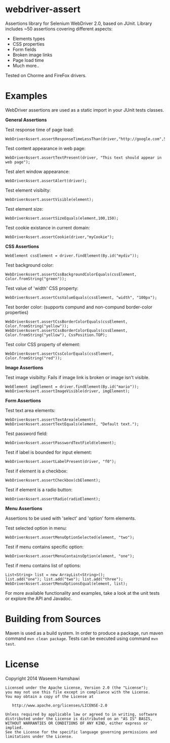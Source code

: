 webdriver-assert
================

Assertions library for Selenium WebDriver 2.0, based on JUnit.
Library includes ~50 assertions covering different aspects:
- Elements types
- CSS properties
- Form fields
- Broken image links
- Page load time
- Much more..

Tested on Chorme and FireFox drivers.

Examples
========

WebDriver assertions are used as a static import in your JUnit tests classes.

**General Assertions**

Test response time of page load:

	WebDriverAssert.assertResponseTimeLessThan(driver,"http://google.com",5000);

Test content appearance in web page:

	WebDriverAssert.assertTextPresent(driver, "This text should appear in web page");
	
Test alert window appearance:

	WebDriverAssert.assertAlert(driver);
	
Test element visibilty:

	WebDriverAssert.assertVisible(element);
	
Test element size:

	WebDriverAssert.assertSizeEquals(element,100,150);
	
Test cookie existance in current domain:

	WebDriverAssert.assertCookie(driver,"myCookie");
	
**CSS Assertions**

	WebElement cssElement = driver.findElement(By.id("mydiv"));

Test background color:

	WebDriverAssert.assertCssBackgroundColorEquals(cssElement, Color.fromString("green"));
	
Test value of 'width' CSS property:
	
	WebDriverAssert.assertCssValueEquals(cssElement, "width", "100px");
	
Test border color: (supports compund and non-compund border-color properties)
	
	WebDriverAssert.assertCssBorderColorEquals(cssElement, Color.fromString("yellow"));
	WebDriverAssert.assertCssBorderColorEquals(cssElement, Color.fromString("yellow"), CssPosition.TOP);
	
Test color CSS property of element:

	WebDriverAssert.assertCssColorEquals(cssElement, Color.fromString("red"));
	
**Image Assertions**
	
Test image visibilty: Fails if image link is broken or image isn't visible.	
	
	WebElement imgElement = driver.findElement(By.id("mario"));
	WebDriverAssert.assertImageVisible(driver, imgElement);
	

**Form Assertions**

Test text area elements:

	WebDriverAssert.assertTextArea(element);
	WebDriverAssert.assertTextEquals(element, "Default text.");

Test password field:

	WebDriverAssert.assertPasswordTextField(element);
	
Test if label is bounded for input element:

	WebDriverAssert.assertLabelPresent(driver, "f0");
	
Test if element is a checkbox:

	WebDriverAssert.assertCheckbox(cbElement);
	
Test if element is a radio button:

	WebDriverAssert.assertRadio(radioElement);
	
**Menu Assertions**

Assertions to be used with 'select' and 'option' form elements.

Test selected option in menu:

	WebDriverAssert.assertMenuOptionSelected(element, "two");

Test if menu contains specific option:

	WebDriverAssert.assertMenuContainsOption(element, "one");
	
Test if menu contains list of options:

	List<String> list = new ArrayList<String>();
	list.add("one"); list.add("two"); list.add("three");
	WebDriverAssert.assertMenuOptionsEqual(element, list);

For more available functionality and examples, take a look at the unit tests or explore the API and Javadoc.

Building from Sources
========

Maven is used as a build system.
In order to produce a package, run maven command `mvn clean package`.
Tests can be executed using command `mvn test`. 

License
========

Copyright 2014 Waseem Hamshawi

	Licensed under the Apache License, Version 2.0 (the "License");
	you may not use this file except in compliance with the License.
	You may obtain a copy of the License at
	
	   http://www.apache.org/licenses/LICENSE-2.0
	
	Unless required by applicable law or agreed to in writing, software
	distributed under the License is distributed on an "AS IS" BASIS,
	WITHOUT WARRANTIES OR CONDITIONS OF ANY KIND, either express or implied.
	See the License for the specific language governing permissions and
	limitations under the License.
